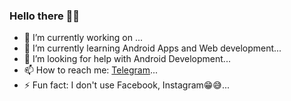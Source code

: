 ### Hello there 👋😄

<!--
**prathameshmm02/prathameshmm02** is a ✨ _special_ ✨ repository because its `README.md` (this file) appears on your GitHub profile.
Here are some ideas to get you started:
-->

- 🔭 I’m currently working on  ...
- 🌱 I’m currently learning Android Apps and Web development...
- 🤔 I’m looking for help with Android Development...
- 📫 How to reach me: <a href="https://t.me/quickersilver">Telegram</a>...
- ⚡ Fun fact: I don't use Facebook, Instagram😁😅...
